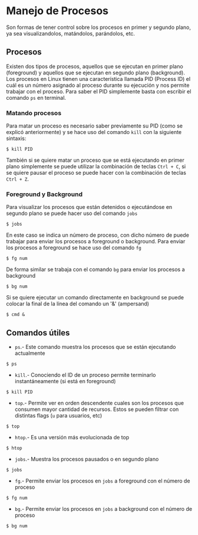 # Manejo de Procesos
Son formas de tener control sobre los procesos en primer y segundo plano, ya sea visualizandolos, matándolos, parándolos, etc.

## Procesos
Existen dos tipos de procesos, aquellos que se ejecutan en primer plano (foreground) y aquellos que se ejecutan en segundo plano (background). Los procesos en Linux tienen una característica llamada PID (Process ID) el cuál es un número asignado al proceso durante su ejecución y nos permite trabajar con el proceso. Para saber el PID simplemente basta con escribir el comando `ps` en terminal.

### Matando procesos
Para matar un proceso es necesario saber previamente su PID (como se explicó anteriormente) y se hace uso del comando `kill` con la siguiente sintaxis:
~~~
$ kill PID
~~~
También si se quiere matar un proceso que se está ejecutando en primer plano simplemente se puede utilizar la combinación de teclas `Ctrl + C`, si se quiere pausar el proceso se puede hacer con la combinación de teclas `Ctrl + Z`.

### Foreground y Background
Para visualizar los procesos que están detenidos o ejecutándose en segundo plano se puede hacer uso del comando `jobs`
~~~
$ jobs
~~~
En este caso se indica un número de proceso, con dicho número de puede trabajar para enviar los procesos a foreground o background. Para enviar los procesos a foreground se hace uso del comando `fg`
~~~
$ fg num
~~~
De forma similar se trabaja con el comando `bg` para enviar los procesos a background
~~~
$ bg num
~~~
Si se quiere ejecutar un comando directamente en background se puede colocar la final de la línea del comando un '\&' (ampersand) 
~~~
$ cmd &
~~~


## Comandos útiles
- `ps`.- Este comando muestra los procesos que se están ejecutando actualmente
~~~
$ ps
~~~
- `kill`.- Conociendo el ID de un proceso permite terminarlo instantáneamente (si está en foreground)
~~~
$ kill PID
~~~
- `top`.- Permite ver en orden descendente cuales son los procesos que consumen mayor cantidad de recursos. Estos se pueden filtrar con distintas flags (`u` para usuarios, etc)
~~~
$ top
~~~
- `htop`.- Es una versión más evolucionada de top
~~~
$ htop
~~~
- `jobs`.- Muestra los procesos pausados o en segundo plano
~~~
$ jobs
~~~
- `fg`.- Permite enviar los procesos en `jobs` a foreground con el número de proceso
~~~
$ fg num 
~~~
- `bg`.- Permite enviar los procesos en `jobs` a background con el número de proceso
~~~
$ bg num 
~~~